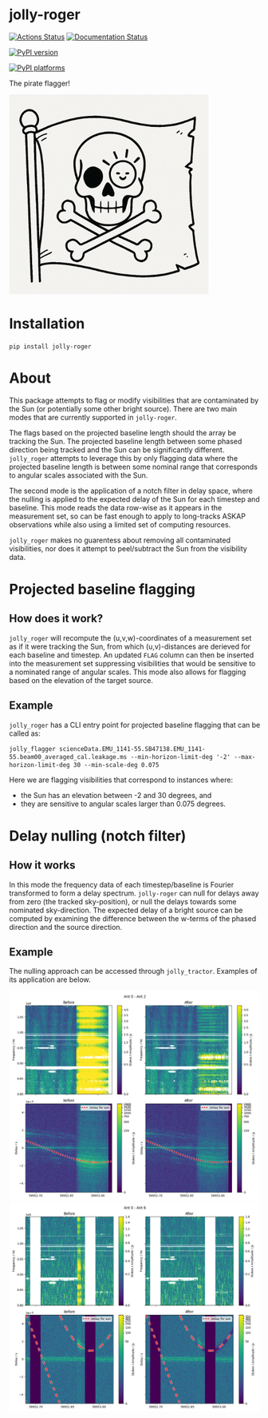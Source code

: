 # jolly-roger

[![Actions Status][actions-badge]][actions-link]
[![Documentation Status][rtd-badge]][rtd-link]

[![PyPI version][pypi-version]][pypi-link]
<!-- [![Conda-Forge][conda-badge]][conda-link] -->
[![PyPI platforms][pypi-platforms]][pypi-link]

<!-- [![GitHub Discussion][github-discussions-badge]][github-discussions-link] -->

<!-- SPHINX-START -->

<!-- prettier-ignore-start -->
[actions-badge]:            https://github.com/flint-crew/jolly-roger/workflows/CI/badge.svg
[actions-link]:             https://github.com/flint-crew/jolly-roger/actions
[conda-badge]:              https://img.shields.io/conda/vn/conda-forge/jolly-roger
[conda-link]:               https://github.com/conda-forge/jolly-roger-feedstock
[github-discussions-badge]: https://img.shields.io/static/v1?label=Discussions&message=Ask&color=blue&logo=github
[github-discussions-link]:  https://github.com/flint-crew/jolly-roger/discussions
[pypi-link]:                https://pypi.org/project/jolly-roger/
[pypi-platforms]:           https://img.shields.io/pypi/pyversions/jolly-roger
[pypi-version]:             https://img.shields.io/pypi/v/jolly-roger
[rtd-badge]:                https://readthedocs.org/projects/jolly-roger/badge/?version=latest
[rtd-link]:                 https://jolly-roger.readthedocs.io/en/latest/?badge=latest

<!-- prettier-ignore-end -->

The pirate flagger!

<img src="logo.png" alt="The Jolly Roger Flag" style="width:400px;"/>


# Installation

`pip install jolly-roger`

# About

This package attempts to flag or modify visibilities that are contaminated by the Sun (or potentially some other bright source). There are two main modes that are currently supported in `jolly-roger`.

The flags based on the projected baseline length should the array be tracking the Sun. The projected baseline length between some phased direction being tracked and the Sun can be significantly different. `jolly_roger` attempts to leverage this by only flagging data where the projected baseline length is between some nominal range that corresponds to angular scales associated with the Sun.

The second mode is the application of a notch filter in delay space, where the nulling is applied to the expected delay of the Sun for each timestep and baseline. This mode reads the data row-wise as it appears in the measurement set, so can be fast enough to apply to long-tracks ASKAP observations while also using a limited set of computing resources.

`jolly_roger` makes no guarentess about removing all contaminated visibilities, nor does it attempt to peel/subtract the Sun from the visibility data.

# Projected baseline flagging
## How does it work?

`jolly_roger` will recompute the (u,v,w)-coordinates of a measurement set as if it were tracking the Sun, from which (u,v)-distances are derieved for each baseline and timestep. An updated `FLAG` column can then be inserted into the measurement set suppressing visibilities that would be sensitive to a nominated range of angular scales. This mode also allows for flagging based on the elevation of the target source. 

## Example

`jolly_roger` has a CLI entry point for projected baseline flagging that can be called as:

```
jolly_flagger scienceData.EMU_1141-55.SB47138.EMU_1141-55.beam00_averaged_cal.leakage.ms --min-horizon-limit-deg '-2' --max-horizon-limit-deg 30 --min-scale-deg 0.075
```

Here we are flagging visibilities that correspond to instances where:
- the Sun has an elevation between -2 and 30 degrees, and
- they are sensitive to angular scales larger than 0.075 degrees.

# Delay nulling (notch filter)
## How it works

In this mode the frequency data of each timestep/baseline is Fourier transformed to form a delay spectrum. `jolly-roger` can null for delays away from zero (the tracked sky-position), or null the delays towards some nominated sky-direction. The expected delay of a bright source can be computed by examining the difference between the w-terms of the phased direction and the source direction. 

## Example

The nulling approach can be accessed through `jolly_tractor`. Examples of its application are below. 

![Example 1](docs/images/baseline_data_0_2_comparison.png)
![Example 1](docs/images/baseline_data_0_6_comparison.png)